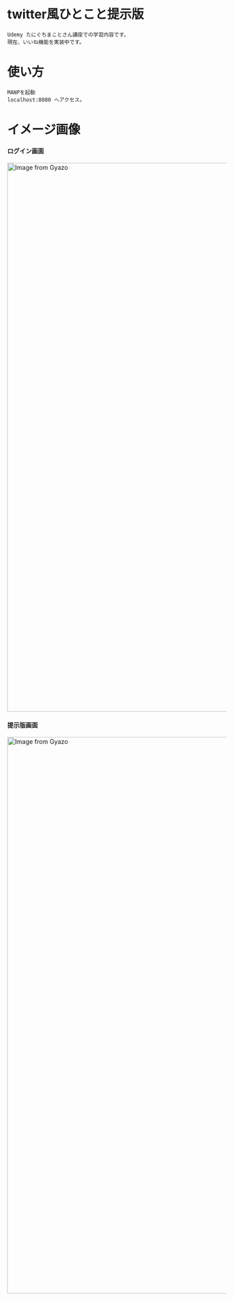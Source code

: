 # twitter風ひとこと提示版
    Udemy たにぐちまことさん講座での学習内容です。
    現在、いいね機能を実装中です。
# 使い方
    MANPを起動  
    localhost:8080 へアクセス。
# イメージ画像
#### ログイン画面
<img src="https://i.gyazo.com/5b74012e3d4faa246ae0cc4716b097ed.png" alt="Image from Gyazo" width="1256"/>

#### 提示版画面
<img src="https://i.gyazo.com/139630adedbabcf702cdfcf5d166352f.png" alt="Image from Gyazo" width="1274"/>
    

